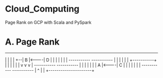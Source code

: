 # Cloud_Computing
Page Rank on GCP with Scala and PySpark
# A. Page Rank

   -----------     -----------
   |         |     |         |
+--|    B    |<----|    D    |
|  |         |     |         |
|  -----------     -----------
|     |               |   |
|     |   +-----------+   |
|     |   |               |
|     v   v               v
|  -----------     -----------
|  |         |     |         |
|  |    A    |<----|    C    |
|  |         |     |         |
|  -----------     -----------
|                      ^
|                      |
+----------------------+
    
